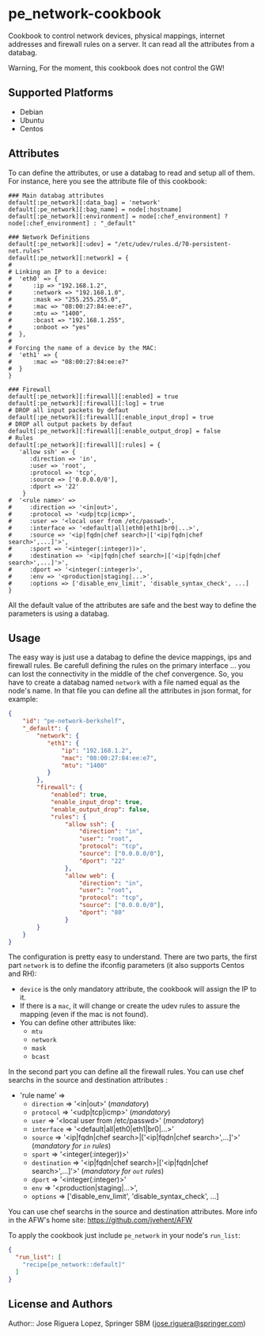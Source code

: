# pe_network-cookbook

Cookbook to control network devices, physical mappings, internet addresses and firewall 
rules on a server. It can read all the attributes from a databag.

Warning, For the moment, this cookbook does not control the GW!

## Supported Platforms

 * Debian
 * Ubuntu
 * Centos

## Attributes

To can define the attributes, or use a databag to read and setup all of them.
For instance, here you see the attribute file of this cookbook:

```
### Main databag attributes
default[:pe_network][:data_bag] = 'network'
default[:pe_network][:bag_name] = node[:hostname]
default[:pe_network][:environment] = node[:chef_environment] ? node[:chef_environment] : "_default"

### Network Definitions
default[:pe_network][:udev] = "/etc/udev/rules.d/70-persistent-net.rules"
default[:pe_network][:network] = {
#
# Linking an IP to a device:
#  'eth0' => {
#      :ip => "192.168.1.2",
#      :network => "192.168.1.0",
#      :mask => "255.255.255.0",
#      :mac => "08:00:27:84:ee:e7",
#      :mtu => "1400",
#      :bcast => "192.168.1.255",
#      :onboot => "yes"
#  },
#
# Forcing the name of a device by the MAC:
#  'eth1' => {
#      :mac => "08:00:27:84:ee:e7"
#  }
}

### Firewall
default[:pe_network][:firewall][:enabled] = true
default[:pe_network][:firewall][:log] = true
# DROP all input packets by defaut
default[:pe_network][:firewall][:enable_input_drop] = true
# DROP all output packets by defaut
default[:pe_network][:firewall][:enable_output_drop] = false
# Rules
default[:pe_network][:firewall][:rules] = {
   'allow ssh' => {
      :direction => 'in',
      :user => 'root',
      :protocol => 'tcp',
      :source => ['0.0.0.0/0'],
      :dport => '22'
    }
#  '<rule name>' =>
#     :direction => '<in|out>',
#     :protocol => '<udp|tcp|icmp>',
#     :user => '<local user from /etc/passwd>',
#     :interface => '<default|all|eth0|eth1|br0|...>',
#     :source => '<ip|fqdn|chef search>|['<ip|fqdn|chef search>',...]'>',
#     :sport => '<integer(:integer))>',
#     :destination => '<ip|fqdn|chef search>|['<ip|fqdn|chef search>',...]'>',
#     :dport => '<integer(:integer)>',
#     :env => '<production|staging|...>',
#     :options => ['disable_env_limit', 'disable_syntax_check', ...]
}
```
All the default value of the attributes are safe and the best way to define the 
parameters is using a databag.


## Usage

The easy way is just use a databag to define the device mappings, ips and firewall rules. 
Be carefull defining the rules on the primary interface ... you can lost the connectivity 
in the middle of the chef convergence. So, you have to create a databag named `network` 
with a file named equal as the node's name. In that file you can define all the attributes 
in json format, for example:

```json
{
    "id": "pe-network-berkshelf",
    "_default": {
        "network": {
           "eth1": {
               "ip": "192.168.1.2",
               "mac": "08:00:27:84:ee:e7",
               "mtu": "1400"
           }
        },
        "firewall": {
            "enabled": true,
            "enable_input_drop": true,
            "enable_output_drop": false,
            "rules": {
                "allow ssh": {
                    "direction": "in",
                    "user": "root",
                    "protocol": "tcp",
                    "source": ["0.0.0.0/0"],
                    "dport": "22"
                },
                "allow web": {
                    "direction": "in",
                    "user": "root",
                    "protocol": "tcp",
                    "source": ["0.0.0.0/0"],
                    "dport": "80"
                }
        }
    }
}
```

The configuration is pretty easy to understand. There are two parts, the first part `network` 
is to define the ifconfig parameters (it also supports Centos and RH):

 * `device` is the only mandatory attribute, the cookbook will assign the IP to it.
 * If there is a `mac`, it will change or create the udev rules to assure the mapping (even if the mac is not found).
 * You can define other attributes like:
     * `mtu`
     * `network`
     * `mask`
     * `bcast` 

In the second part you can define all the firewall rules. You can use chef searchs in the source and destination attributes :

 * 'rule name' =>
     * `direction` => '<in|out>'  (*mandatory*)
     * `protocol` => '<udp|tcp|icmp>' (*mandatory*)
     * `user` => '<local user from /etc/passwd>' (*mandatory*)
     * `interface` => '<default|all|eth0|eth1|br0|...>'
     * `source` => '<ip|fqdn|chef search>|['<ip|fqdn|chef search>',...]'>' (*mandatory for `in` rules*)
     * `sport` => '<integer(:integer))>'
     * `destination` => '<ip|fqdn|chef search>|['<ip|fqdn|chef search>',...]'>' (*mandatory for `out` rules*)
     * `dport` => '<integer(:integer)>'
     * `env` => '<production|staging|...>',
     * `options` => ['disable_env_limit', 'disable_syntax_check', ...]

You can use chef searchs in the source and destination attributes. More info in the
AFW's home site: https://github.com/jvehent/AFW

To apply the cookbook just include `pe_network` in your node's `run_list`:

```json
{
  "run_list": [
    "recipe[pe_network::default]"
  ]
}
```

## License and Authors

Author:: Jose Riguera Lopez, Springer SBM (<jose.riguera@springer.com>)

